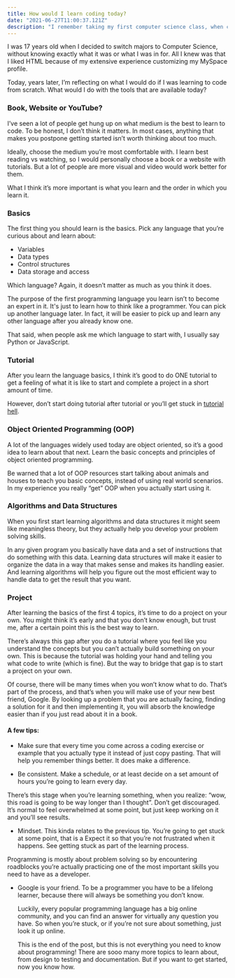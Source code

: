 ```yaml
---
title: How would I learn coding today?
date: "2021-06-27T11:00:37.121Z"
description: "I remember taking my first computer science class, when code readability was not even a known concept to me. I would use variable names like a,b and x..."
---
```


I was 17 years old when I decided to switch majors to Computer Science, without knowing exactly what it was or what I was in for. All I knew was that I liked HTML because of my extensive experience customizing my MySpace profile.

Today, years later, I’m reflecting on what I would do if I was learning to code from scratch. What would I do with the tools that are available today?

### Book, Website or YouTube?

I’ve seen a lot of people get hung up on what medium is the best to learn to code. To be honest, I don’t think it matters. In most cases, anything that makes you postpone getting started isn’t worth thinking about too much.

Ideally, choose the medium you’re most comfortable with. I learn best reading vs watching, so I would personally choose a book or a website with tutorials. But a lot of people are more visual and video would work better for them.

What I think it’s more important is what you learn and the order in which you learn it.

### Basics

The first thing you should learn is the basics. Pick any language that you’re curious about and learn about:

- Variables
- Data types
- Control structures
- Data storage and access

Which language? Again, it doesn’t matter as much as you think it does.

The purpose of the first programming language you learn isn’t to become an expert in it. It's just to learn how to think like a programmer. You can pick up another language later. In fact, it will be easier to pick up and learn any other language after you already know one.

That said, when people ask me which language to start with, I usually say Python or JavaScript.

### Tutorial

After you learn the language basics, I think it’s good to do ONE tutorial to get a feeling of what it is like to start and complete a project in a short amount of time.

However, don’t start doing tutorial after tutorial or you’ll get stuck in [tutorial hell](https://levelup.gitconnected.com/getting-out-of-tutorial-hell-4ed8aa788b2b).

### Object Oriented Programming (OOP)

A lot of the languages widely used today are object oriented, so it’s a good idea to learn about that next. Learn the basic concepts and principles of object oriented programming.

Be warned that a lot of OOP resources start talking about animals and houses to teach you basic concepts, instead of using real world scenarios. In my experience you really “get” OOP when you actually start using it.

### Algorithms and Data Structures

When you first start learning algorithms and data structures it might seem like meaningless theory, but they actually help you develop your problem solving skills.

In any given program you basically have data and a set of instructions that do something with this data. Learning data structures will make it easier to organize the data in a way that makes sense and makes its handling easier. And learning algorithms will help you figure out the most efficient way to handle data to get the result that you want.

### Project

After learning the basics of the first 4 topics, it’s time to do a project on your own. You might think it’s early and that you don’t know enough, but trust me, after a certain point this is the best way to learn.

There’s always this gap after you do a tutorial where you feel like you understand the concepts but you can’t actually build something on your own. This is because the tutorial was holding your hand and telling you what code to write (which is fine). But the way to bridge that gap is to start a project on your own.

Of course, there will be many times when you won’t know what to do. That’s part of the process, and that’s when you will make use of your new best friend, Google. By looking up a problem that you are actually facing, finding a solution for it and then implementing it, you will absorb the knowledge easier than if you just read about it in a book.

#### A few tips:

- Make sure that every time you come across a coding exercise or example that you actually type it instead of just copy pasting. That will help you remember things better. It does make a difference.

- Be consistent. Make a schedule, or at least decide on a set amount of hours you’re going to learn every day.

There’s this stage when you’re learning something, when you realize: “wow, this road is going to be way longer than I thought”. Don’t get discouraged. It’s normal to feel overwhelmed at some point, but just keep working on it and you’ll see results.

- Mindset.
  This kinda relates to the previous tip. You’re going to get stuck at some point, that is a Expect it so that you’re not frustrated when it happens. See getting stuck as part of the learning process.

Programming is mostly about problem solving so by encountering roadblocks you’re actually practicing one of the most important skills you need to have as a developer.

- Google is your friend. To be a programmer you have to be a lifelong learner, because there will always be something you don’t know.

  Luckily, every popular programming language has a big online community, and you can find an answer for virtually any question you have. So when you’re stuck, or if you’re not sure about something, just look it up online.

  This is the end of the post, but this is not everything you need to know about programming! There are sooo many more topics to learn about, from design to testing and documentation. But if you want to get started, now you know how.
